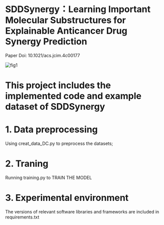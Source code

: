 # SDDSynergy：Learning Important Molecular Substructures for Explainable Anticancer Drug Synergy Prediction
Paper Doi: 10.1021/acs.jcim.4c00177

![fig1](https://github.com/Cyneburg/SDDSynergy/assets/105848598/4e2ee732-615b-488b-bd41-01cd2ff2e4b2)


# This project includes the implemented code and example dataset of SDDSynergy
# 1. Data preprocessing
Using creat_data_DC.py to preprocess the datasets;
# 2. Traning
Running training.py to TRAIN THE MODEL
# 3. Experimental environment
The versions of relevant software libraries and frameworks are included in requirements.txt
